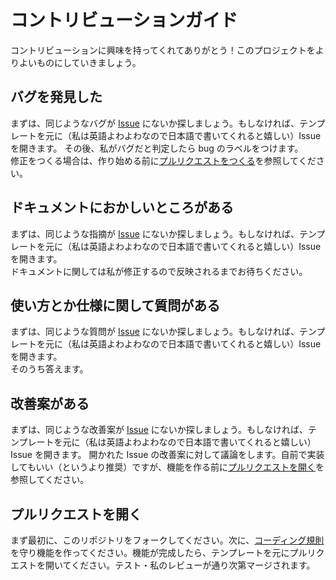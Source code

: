 # コントリビューションガイド

 コントリビューションに興味を持ってくれてありがとう！このプロジェクトをよりよいものにしていきましょう。

## バグを発見した

 まずは、同じようなバグが [Issue](https://github.com/kumaS-nu/NuGet-importer-for-Unity/issues) にないか探しましょう。もしなければ、テンプレートを元に（私は英語よわよわなので日本語で書いてくれると嬉しい）Issue を開きます。
 その後、私がバグだと判定したら bug のラベルをつけます。  
 修正をつくる場合は、作り始める前に[プルリクエストをつくる](#プルリクエストをつくる)を参照してください。

## ドキュメントにおかしいところがある

 まずは、同じような指摘が [Issue](https://github.com/kumaS-nu/NuGet-importer-for-Unity/labels/documentation) にないか探しましょう。もしなければ、テンプレートを元に（私は英語よわよわなので日本語で書いてくれると嬉しい）Issue を開きます。  
 ドキュメントに関しては私が修正するので反映されるまでお待ちください。

## 使い方とか仕様に関して質問がある

 まずは、同じような質問が [Issue](https://github.com/kumaS-nu/NuGet-importer-for-Unity/labels/question) にないか探しましょう。もしなければ、テンプレートを元に（私は英語よわよわなので日本語で書いてくれると嬉しい）Issue を開きます。  
 そのうち答えます。

## 改善案がある

 まずは、同じような改善案が [Issue](https://github.com/kumaS-nu/NuGet-importer-for-Unity/labels/enhancement) にないか探しましょう。もしなければ、テンプレートを元に（私は英語よわよわなので日本語で書いてくれると嬉しい）Issue を開きます。
 開かれた Issue の改善案に対して議論をします。自前で実装してもいい（というより推奨）ですが、機能を作る前に[プルリクエストを開く](#プルリクエストを開く)を参照してください。

## プルリクエストを開く

 まず最初に、このリポジトリをフォークしてください。次に、[コーディング規則](cordingConventions.html)を守り機能を作ってください。機能が完成したら、テンプレートを元にプルリクエストを開いてください。テスト・私のレビューが通り次第マージされます。